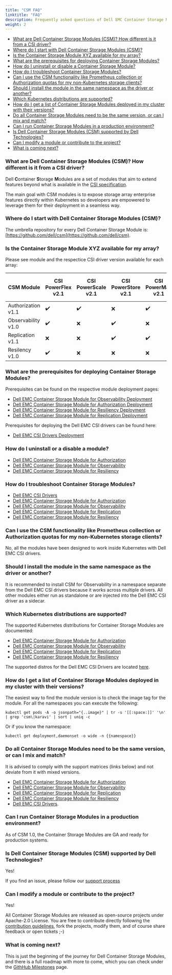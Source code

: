 ```yaml
---
title: "CSM FAQ"
linktitle: "FAQ"
description: Frequently asked questions of Dell EMC Container Storage Modules 
weight: 2
---
```


- [What are Dell Container Storage Modules (CSM)? How different is it from a CSI driver?](#what-are-dell-container-storage-modules-csm-how-different-is-it-from-a-csi-driver)
- [Where do I start with Dell Container Storage Modules (CSM)?](#where-do-i-start-with-dell-container-storage-modules-csm)
- [Is the Container Storage Module XYZ available for my array?](#is-the-container-storage-module-xyz-available-for-my-array)
- [What are the prerequisites for deploying Container Storage Modules?](#what-are-the-prerequisites-for-deploying-container-storage-modules)
- [How do I uninstall or disable a Container Storage Module?](#how-do-i-uninstall-or-a-disable-a-module)
- [How do I troubleshoot Container Storage Modules?](#how-do-i-troubleshoot-container-storage-modules)
- [Can I use the CSM functionality like Prometheus collection or Authorization quotas for my non-Kubernetes storage clients?](#can-i-use-the-csm-functionality-like-prometheus-collection-or-authorization-quotas-for-my-non-kubernetes-storage-clients)
- [Should I install the module in the same namespace as the driver or another?](#should-i-install-the-module-in-the-same-namespace-as-the-driver-or-another)
- [Which Kubernetes distributions are supported?](#which-kubernetes-distributions-are-supported)
- [How do I get a list of Container Storage Modules deployed in my cluster with their versions?](#how-do-i-get-a-list-of-container-storage-modules-deployed-in-my-cluster-with-their-versions)
- [Do all Container Storage Modules need to be the same version, or can I mix and match?](#do-all-container-storage-modules-need-to-be-the-same-version-or-can-i-mix-and-match)
- [Can I run Container Storage Modules in a production environment?](#can-i-run-container-storage-modules-in-a-production-environment)
- [Is Dell Container Storage Modules (CSM) supported by Dell Technologies?](#is-dell-container-storage-modules-csm-supported-by-dell-technologies)
- [Can I modify a module or contribute to the project?](#can-i-modify-a-module-or-contribute-to-the-project)
- [What is coming next?](#what-is-coming-next)

### What are Dell Container Storage Modules (CSM)? How different is it from a CSI driver?
Dell **C**ontainer **S**torage **M**odules  are a set of modules that aim to extend features beyond what is available in the [CSI specification](https://kubernetes-csi.github.io/docs/).

The main goal with CSM modules is to expose storage array enterprise features directly within Kubernetes so developers are empowered to leverage them for their deployment in a seamless way.

### Where do I start with Dell Container Storage Modules (CSM)?
The umbrella repository for every Dell Container Storage Module is: [https://github.com/dell/csm](https://github.com/dell/csm).

### Is the Container Storage Module XYZ available for my array?
Please see module and the respectice CSI driver version available for each array:

| CSM Module        | CSI PowerFlex v2.1 | CSI PowerScale v2.1 | CSI PowerStore v2.1 | CSI PowerMax v2.1 | CSI Unity XT v2.1    |
| ----------------- | -------------- | --------------- | --------------- | ------------- | --------------- |
| Authorization v1.1| ✔️              | ✔️               | ❌              | ✔️             | ❌            |
| Observability v1.0| ✔️              | ❌              | ✔️               | ❌            | ❌            |
| Replication   v1.1| ❌             | ❌              | ✔️               | ✔️             | ❌            |
| Resilency     v1.0| ✔️              | ❌              | ❌              | ❌            | ✔️             |

### What are the prerequisites for deploying Container Storage Modules?
Prerequisites can be found on the respective module deployment pages:
- [Dell EMC Container Storage Module for Observability Deployment](../observability/deployment/#prerequisites)
- [Dell EMC Container Storage Module for Authorization Deployment](../authorization/deployment/#prerequisites)
- [Dell EMC Container Storage Module for Resiliency Deployment](../resiliency/deployment/)
- [Dell EMC Container Storage Module for Replication Deployment](../replication/deployment/installation/#before-you-begin)

Prerequisites for deploying the Dell EMC CSI drivers can be found here:
- [Dell EMC CSI Drivers Deployment](../csidriver/installation/)

### How do I uninstall or a disable a module?
- [Dell EMC Container Storage Module for Authorization](../authorization/uninstallation/)
- [Dell EMC Container Storage Module for Observability](../observability/uninstall/)
- [Dell EMC Container Storage Module for Resiliency](../resiliency/uninstallation/)

### How do I troubleshoot Container Storage Modules?
- [Dell EMC CSI Drivers](../csidriver/troubleshooting/)
- [Dell EMC Container Storage Module for Authorization](../authorization/troubleshooting/)
- [Dell EMC Container Storage Module for Observability](../observability/troubleshooting/)
- [Dell EMC Container Storage Module for Replication](../replication/troubleshooting/)
- [Dell EMC Container Storage Module for Resiliency](../resiliency/troubleshooting/)

### Can I use the CSM functionality like Prometheus collection or Authorization quotas for my non-Kubernetes storage clients?
No, all the modules have been designed to work inside Kubernetes with Dell EMC CSI drivers.

### Should I install the module in the same namespace as the driver or another?
It is recommended to install CSM for Observability in a namespace separate from the Dell EMC CSI drivers because it works across multiple drivers.  All other modules either run as standalone or are injected into the Dell EMC CSI driver as a sidecar.

### Which Kubernetes distributions are supported?
The supported Kubernetes distributions for Container Storage Modules are documented:
- [Dell EMC Container Storage Module for Authorization](../authorization/#supported-operating-systemscontainer-orchestrator-platforms)
- [Dell EMC Container Storage Module for Observability](../observability/#supported-operating-systemscontainer-orchestrator-platforms)
- [Dell EMC Container Storage Module for Replication](../replication/#supported-operating-systemscontainer-orchestrator-platforms)
- [Dell EMC Container Storage Module for Resiliency](../resiliency/#supported-operating-systemscontainer-orchestrator-platforms)

The supported distros for the Dell EMC CSI Drivers are located [here](../csidriver/#supported-operating-systemscontainer-orchestrator-platforms).

### How do I get a list of Container Storage Modules deployed in my cluster with their versions?
The easiest way to find the module version is to check the image tag for the module. For all the namespaces you can execute the following:
```
kubectl get pods -A -o jsonpath="{..image}" | tr -s '[[:space:]]' '\n' | grep 'csm\|karavi' | sort | uniq -c
```
Or if you know the namespace:
```
kubectl get deployment,daemonset -o wide -n {{namespace}}
```

### Do all Container Storage Modules need to be the same version, or can I mix and match?
It is advised to comply with the support matrices (links below) and not deviate from it with mixed versions.
- [Dell EMC Container Storage Module for Authorization](../authorization/#supported-operating-systemscontainer-orchestrator-platforms)
- [Dell EMC Container Storage Module for Observability](../observability/#supported-operating-systemscontainer-orchestrator-platforms)
- [Dell EMC Container Storage Module for Replication](../replication/#supported-operating-systemscontainer-orchestrator-platforms)
- [Dell EMC Container Storage Module for Resiliency](../resiliency/#supported-operating-systemscontainer-orchestrator-platforms)
- [Dell EMC CSI Drivers](../csidriver/#supported-operating-systemscontainer-orchestrator-platforms).

### Can I run Container Storage Modules in a production environment?
As of CSM 1.0, the Container Storage Modules are GA and ready for production systems.

### Is Dell Container Storage Modules (CSM) supported by Dell Technologies?
Yes!

If you find an issue, please follow our [support process](../support/)

### Can I modify a module or contribute to the project?
Yes!

All Container Storage Modules are released as open-source projects under Apache-2.0 License. You are free to contribute directly following the [contribution guidelines](https://github.com/dell/csm/blob/main/docs/CONTRIBUTING.md), fork the projects, modify them, and of course share feedback or open tickets ;-)

### What is coming next?
This is just the beginning of the journey for Dell Container Storage Modules, and there is a full roadmap with more to come, which you can check under the [GithHub Milestones](https://github.com/dell/csm/milestones) page.
